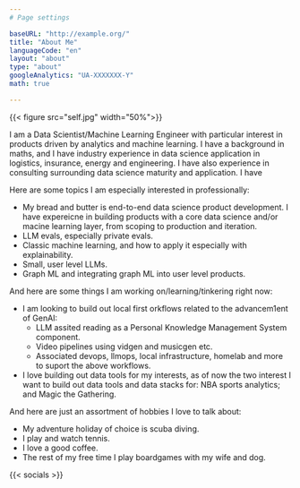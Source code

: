 ```yaml
---
# Page settings

baseURL: "http://example.org/"
title: "About Me"
languageCode: "en"
layout: "about"
type: "about"
googleAnalytics: "UA-XXXXXXX-Y"
math: true

---
```

{{< figure src="self.jpg" width="50%">}}

I am a Data Scientist/Machine Learning Engineer with particular interest in products driven by analytics and machine learning. I have a background in maths, and I have industry experience in data science application in logistics, insurance, energy and engineering. I have also experience in consulting surrounding data science maturity and application. I have

Here are some topics I am especially interested in professionally:

- My bread and butter is end-to-end data science product development. I have expereicne in building products with a core data science and/or macine learning layer, from scoping to production and iteration.
- LLM evals, especially private evals.
- Classic machine learning, and how to apply it especially with explainability.
- Small, user level LLMs.
- Graph ML and integrating graph ML into user level products.

And here are some things I am working on/learning/tinkering right now:

- I am looking to build out local first orkflows related to the advancem1ent of GenAI:
  - LLM assited reading as a Personal Knowledge Management System component.
  - Video pipelines using vidgen and musicgen etc.
  - Associated devops, llmops, local infrastructure, homelab and  more to suport the above workflows.
- I love building out data tools for my interests, as of now the two interest I want to build out data tools and data stacks for: NBA sports analytics; and Magic the Gathering.

And here are just an assortment of hobbies I love to talk about:

- My adventure holiday of choice is scuba diving.
- I play and watch tennis.
- I love a good coffee.
- The rest of my free time I play boardgames with my wife and dog.

{{< socials >}}
